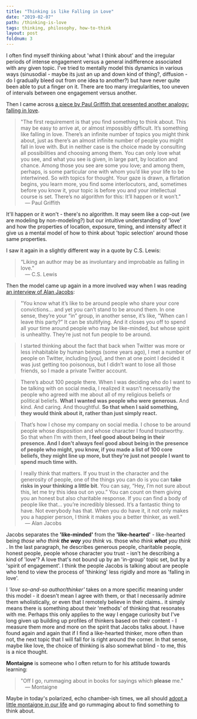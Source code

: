 ```yaml
---
title: "Thinking is like Falling in Love"
date: "2019-02-07"
path: /thinking-is-love
tags: thinking, philosophy, how-to-think
layout: post
foldnum: 3
---
```


I often find myself thinking about 'what I think about' and the irregular periods of intense engagement versus a general indifference associated with any given topic. I've tried to mentally model this dynamics in various ways (sinusodial - maybe its just an up and down kind of thing?, diffusion - do I gradually bleed out from one idea to another?) but have never quite been able to put a finger on it. There are too many irregularities, too uneven of intervals between one engagement versus another.

Then I came across [a piece by Paul Griffith that presented another analogy: falling in love](https://www.firstthings.com/article/2018/05/letter-to-an-aspiring-intellectual).

> "The first requirement is that you find something to think about. This may be easy to arrive at, or almost impossibly difficult. It’s something like falling in love. There’s an infinite number of topics you might think about, just as there’s an almost infinite number of people you might fall in love with. But in neither case is the choice made by consulting all possibilities and choosing among them. You can only love what you see, and what you see is given, in large part, by location and chance. Among those you see are some you love; and among them, perhaps, is some particular one with whom you’d like your life to be intertwined. So with topics for thought. Your gaze is drawn, a flirtation begins, you learn more, you find some interlocutors, and, sometimes before you know it, your topic is before you and your intellectual course is set. There’s no algorithm for this: It’ll happen or it won’t." <br />&nbsp;&nbsp; &mdash; Paul Griffith

It'll happen or it won't - there's no algorithm. It may seem like a cop-out (we are modeling by non-modeling?) but our intuitive understanding of 'love' and how the properties of location, exposure, timing, and intensity affect it give us a mental model of how to think about 'topic selection' around those same properties.

I saw it again in a slightly different way in a quote by C.S. Lewis:
> “Liking an author may be as involuntary and improbable as falling in love.” <br />&nbsp;&nbsp; &mdash; C.S. Lewis

Then the model came up again in a more involved way when I was reading [an interview of Alan Jacobs](https://austinkleon.com/2018/03/31/like-minded-vs-like-hearted/):

> "You know what it’s like to be around people who share your core convictions… and yet you can’t stand to be around them. In one sense, they’re your “in” group, in another sense, it’s like, “When can I leave this party?” It can be stultifying. And it closes you off to spend all your time around people who may be like-minded, but whose spirit is unhealthy. They’re just not fun people to be around.

> I started thinking about the fact that back when Twitter was more or less inhabitable by human beings (some years ago), I met a number of people on Twitter, including [you], and then at one point I decided it was just getting too poisonous, but I didn’t want to lose all those friends, so I made a private Twitter account.

> There’s about 100 people there. When I was deciding who do I want to be talking with on social media, I realized it wasn’t necessarily the people who agreed with me about all of my religious beliefs or political beliefs. **What I wanted was people who were generous.** And kind. And caring. And thoughtful. **So that when I said something, they would think about it, rather than just simply react.**

> That’s how I chose my company on social media. I chose to be around people whose disposition and whose character I found trustworthy. So that when I’m with them, **I feel good about being in their presence. And I don’t always feel good about being in the presence of people who might, you know, if you made a list of 100 core beliefs, they might line up more, but they’re just not people I want to spend much time with.**

> I really think that matters. If you trust in the character and the generosity of people, one of the things you can do is you can **take risks in your thinking a little bit**. You can say, “Hey, I’m not sure about this, let me try this idea out on you.” You can count on them giving you an honest but also charitable response. If you can find a body of people like that… you’re incredibly blessed. It’s a fantastic thing to have. Not everybody has that. When you do have it, it not only makes you a happier person, I think it makes you a better thinker, as well."
<br />&nbsp;&nbsp; &mdash; Alan Jacobs

Jacobs separates the **'like-minded'** from the **'like-hearted'** - like-hearted being *those who think* ***the way*** *you think* vs. those who *think* ***what*** *you think* . In the last paragraph, he describes generous people, charitable people, honest people, people whose character you trust - isn't he describing a kind of 'love'? A love that's not bound up by an 'in-group' topic set, but by a 'spirit of engagement'. I think the people Jacobs is talking about are people who tend to view the process of 'thinking' less rigidly and more as 'falling in love'.

I *'love so-and-so author/thinker'* takes on a more specific meaning under this model - it doesn't mean I agree with them, or that I necessarily admire them wholistically, or even that I remotely believe in their claims.. it simply means there is something about their 'methods' of thinking that resonates with me. Perhaps this only applies to the way I engage curiosity but I've long given up building up profiles of thinkers based on their content - I measure them more and more on the spirit that Jacobs talks about. I have found again and again that if I find a like-hearted thinker, more often than not, the next topic that I will fall for is right around the corner. In that sense, maybe like love, the choice of thinking is also somewhat blind - to me, this is a nice thought. 

**Montaigne** is someone who I often return to for his attitude towards learning:
> "Off I go, rummaging about in books for sayings which **please** me." <br />&nbsp;&nbsp; &mdash; Montaigne

Maybe in today's polarized, echo chamber-ish times, we all should [adopt a little montaigne in our life](https://www.amazon.com/How-Live-Montaigne-Question-Attempts/dp/1590514831) and go rummaging about to find something to think about.
